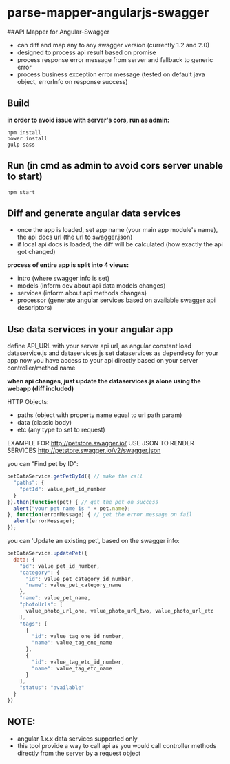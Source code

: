 # parse-mapper-angularjs-swagger

##API Mapper for Angular-Swagger
- can diff and map any to any swagger version (currently 1.2 and 2.0)
- designed to process api result based on promise
- process response error message from server and fallback to generic error
- process business exception error message (tested on default java object, errorInfo on response success)


## Build
**in order to avoid issue with server's cors, run as admin:**
```shell
npm install
bower install
gulp sass
```

## Run (in cmd as admin to avoid cors server unable to start)
```shell
npm start
```


## Diff and generate angular data services
- once the app is loaded, set app name (your main app module's name), the api docs url (the url to swagger.json)
- if local api docs is loaded, the diff will be calculated (how exactly the api got changed)

**process of entire app is split into 4 views:**
- intro (where swagger info is set)
- models (inform dev about api data models changes)
- services (inform about api methods changes)
- processor (generate angular services based on available swagger api descriptors)


## Use data services in your angular app
define API_URL with your server api url, as angular constant
load dataservice.js and dataservices.js
set dataservices as dependecy for your app
now you have access to your api directly based on your server controller/method name

**when api changes, just update the dataservices.js alone using the webapp (diff included)**

HTTP Objects:
- paths (object with property name equal to url path param)
- data (classic body)
- etc (any type to set to request)

EXAMPLE FOR
http://petstore.swagger.io/
USE JSON TO RENDER SERVICES
http://petstore.swagger.io/v2/swagger.json

you can "Find pet by ID":

```javascript
petDataService.getPetById({ // make the call
  "paths": {
    "petId": value_pet_id_number
  }
}).then(function(pet) { // get the pet on success
  alert("your pet name is " + pet.name);
}, function(errorMessage) { // get the error message on fail
  alert(errorMessage);
});
```

you can 'Update an existing pet', based on the swagger info:

```javascript
petDataService.updatePet({
  data: {
    "id": value_pet_id_number,
    "category": {
      "id": value_pet_category_id_number,
      "name": value_pet_category_name
    },
    "name": value_pet_name,
    "photoUrls": [
      value_photo_url_one, value_photo_url_two, value_photo_url_etc
    ],
    "tags": [
      {
        "id": value_tag_one_id_number,
        "name": value_tag_one_name
      },
	  {
        "id": value_tag_etc_id_number,
        "name": value_tag_etc_name
      }
    ],
    "status": "available"
  }
})
```

## NOTE:
- angular 1.x.x data services supported only
- this tool provide a way to call api as you would call controller methods directly from the server by a request object
